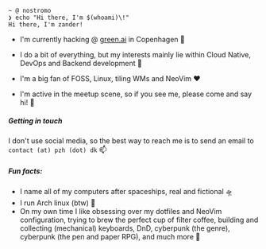 ```
~ @ nostromo
❯ echo "Hi there, I'm $(whoami)\!"
Hi there, I'm zander!
```

- I'm currently hacking @ [green.ai](https://green.ai) in Copenhagen 🌇

- I do a bit of everything, but my interests mainly lie within Cloud Native, DevOps and Backend development 🚀

- I'm a big fan of FOSS, Linux, tiling WMs and NeoVim ❤️

- I'm active in the meetup scene, so if you see me, please come and say hi! 👋

##### Getting in touch

I don't use social media, so the best way to reach me is to send an email to `contact (at) pzh (dot) dk` 📫

##### Fun facts:

- I name all of my computers after spaceships, real and fictional 🛸
- I run Arch linux (btw) 🐧
- On my own time I like obsessing over my dotfiles and NeoVim configuration, trying to brew the perfect cup of filter coffee, building and collecting (mechanical) keyboards, DnD, cyberpunk (the genre), cyberpunk (the pen and paper RPG), and much more 🎲
